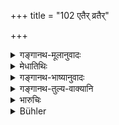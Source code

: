 +++
title = "102 एतैर् व्रतैर्"

+++

<details><summary>गङ्गानथ-मूलानुवादः</summary>

The twice-born man shall remove the guilt caused by theft by means of these penances. That caused by intercourse with the Preceptor’s wife he shall wipe off by means of these following penances.—(102)
</details>

<details><summary>मेधातिथिः</summary>
<u>ननु</u> च "वधेन शुध्यति स्तेनस् तपसा च" (म्ध् ११.१००) इति द्वयस्य प्राक्तनत्वात्, **एतैर्** इति बहुवचनं न सम्यक् । 

- <u>एतद्</u> एव ज्ञापकम्- एष निःशेषोक्तान् अप्य् अनुक्ताण् कल्पेतानुबन्धाद्यपेक्षया । 

- गुरुस्त्रीगमनप्रयोजनं **गुरुस्त्रीगमनीयम्** । निमित्तम् अपि प्रयोजनम् उच्यते, प्रयोजयति प्रवर्तयतीति ॥ ११.१०२ ॥
</details>

<details><summary>गङ्गानथ-भाष्यानुवादः</summary>

“Inasmuch as only two modes of purification have been mentioned above—‘the thief becomes purified by death, and also by penance,’—the plural number in ‘these *penances*,’ does not appear to be right”

This same use of the plural number is indicative of the fact that there are other expiations also, which have not been mentioned,—to be determined by the considerations of the circumstances attending each case.

‘*Gurustrīgamanīyam*’ means that of which *intercourse with the Preceptors’s wife is the incentive*;—*the cause* is often regarded as the *prayojana*, the *incentive*, which *prompts* or *brings about* the effect—(102)
</details>

<details><summary>गङ्गानथ-तुल्य-वाक्यानि</summary>

**(verses 11.99-102)  
**

[\[See above
8.314-316.\]]

See Comparative notes for [Verse 11.99].
</details>

<details><summary>भारुचिः</summary>

उपसंहारोपन्यासः पूर्वोत्तरप्रकरणयोः ॥ ११.१०१ ॥
</details>

<details><summary>Bühler</summary>

103	By these penances a twice-born man may remove the guilt incurred by a theft (of gold); but he may atone for connexion with a Guru's wife by the following penances.
</details>
